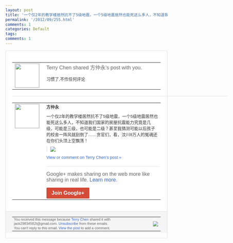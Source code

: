 ```yaml
---
layout: post
title: '一个仅2年的教学楼居然抗不了5级地震，一个5级地震居然也能死这么多人，不知道我们国...'
permalink: '/2012/09/255.html'
comments: 1
categories: Default
tags: 
comments: 1
---
```

<div style="border:solid 1px #dfdfdf;color:#686868;font:13px Arial"><div style="background-color:#fff;padding:20px;"><table cellpadding="0" cellspacing="0"><tr><td style="padding-right:15px;vertical-align:top"><a href="https://plus.google.com/_/notifications/emlink?emrecipient=110200756825219614165&amp;emid=CNDQi7P6pLICFWphtAodVC0AAA&amp;path=%2F108643996575278738906&amp;dt=1347072039256&amp;uob=8"><img height="75" src="https://lh3.googleusercontent.com/-KKRGTyJ5Bl0/AAAAAAAAAAI/AAAAAAAAEEY/jllxqER5dCk/s75-c-k-a/photo.jpg" style="border:solid 1px #cccccc;" width="75"/></a></td><td style="width:578px;color:#333;font:13px Arial;vertical-align:top"><div style="color:#686868;font:16px Arial;padding-bottom:15px">Terry Chen shared 方仲永's post with you.</div><div style="padding-bottom:10px">习惯了,不作任何评论</div></td></tr></table><div style="margin:20px 0;border-bottom:solid 1px #dfdfdf;width:670px"></div><table cellpadding="0" cellspacing="0"><tr><td style="padding-right:15px;vertical-align:top"><a href="https://plus.google.com/_/notifications/emlink?emrecipient=110200756825219614165&amp;emid=CNDQi7P6pLICFWphtAodVC0AAA&amp;path=%2F106943815587157551682&amp;dt=1347072039256&amp;uob=8"><img height="75" src="https://lh3.googleusercontent.com/-SqDopTA4t5M/AAAAAAAAAAI/AAAAAAAAfm4/BiHUXDy0i-k/s75-c-k-a/photo.jpg" style="border:solid 1px #cccccc;" width="75"/></a></td><td style="width:578px;color:#333;font:13px Arial;vertical-align:top"><div style="font-weight:bold;padding-bottom:10px">方仲永</div><div style="padding-bottom:10px">一个仅2年的教学楼居然抗不了5级地震，一<wbr/>个5级地震居然也能死这么多人，不知道我们<wbr/>国家的房屋抗震能力究竟是几级，可能是三级<wbr/>，也可能是二级？甚至我猜测可能以后孩子的<wbr/>校舍一阵风就刮倒了……贪官们，看，汶川8<wbr/>万人的冤魂还在你们头顶上空飘荡！</div><div style="margin-bottom:10px;padding-left:10px; border-left:2px solid #EAEAEA"><span style="margin-right:5px"><a href="https://plus.google.com/_/notifications/emlink?emrecipient=110200756825219614165&amp;emid=CNDQi7P6pLICFWphtAodVC0AAA&amp;path=%2F108643996575278738906%2Fposts%2FVPt2m4xUgHW%3Fgpinv%3DAMIXal-X_YtgBRBsIgQcal-5Fuyc7FpR3Ry0kBAuegR4VMTLWNwesZQ4Yu9Cgwle5jyZsP-PYz_CvsIsu0czmgLIaxORpORkGouaKJZzvjTzjDtk6r2cIUo&amp;dt=1347072039256&amp;uob=8" style="color:#3366CC;text-decoration:none;"><img border="0" src="https://lh3.googleusercontent.com/-2nSWhvECArI/UEqs-uvmLMI/AAAAAAAA3a4/b5SJ__7L9DU/w160/001.png" style="max-height:200px;max-width:275px"/></a></span></div><a href="https://plus.google.com/_/notifications/emlink?emrecipient=110200756825219614165&amp;emid=CNDQi7P6pLICFWphtAodVC0AAA&amp;path=%2F108643996575278738906%2Fposts%2FVPt2m4xUgHW%3Fgpinv%3DAMIXal-X_YtgBRBsIgQcal-5Fuyc7FpR3Ry0kBAuegR4VMTLWNwesZQ4Yu9Cgwle5jyZsP-PYz_CvsIsu0czmgLIaxORpORkGouaKJZzvjTzjDtk6r2cIUo&amp;dt=1347072039256&amp;uob=8" style="color:#3366CC;text-decoration:none">View or comment on Terry Chen's post »</a><div style="margin-top:20px;border-top:solid 1px #dfdfdf"><div style="padding:15px 0;color:#686868;font:16px Arial">Google+ makes sharing on the web more like sharing in real life. <a href="http://www.google.com/+/learnmore/" style="color:#3366CC;text-decoration:none">Learn more</a>.</div><a href="https://plus.google.com/_/notifications/emlink?emrecipient=110200756825219614165&amp;emid=CNDQi7P6pLICFWphtAodVC0AAA&amp;path=%2F%3Fgpinv%3DAMIXal-X_YtgBRBsIgQcal-5Fuyc7FpR3Ry0kBAuegR4VMTLWNwesZQ4Yu9Cgwle5jyZsP-PYz_CvsIsu0czmgLIaxORpORkGouaKJZzvjTzjDtk6r2cIUo&amp;dt=1347072039256&amp;uob=8" style="display:inline-block;padding:7px 15px;background-color:#d44b38; color:#fff;font-size:16px; font-weight:bold;border-radius:2px;-webkit-border-radius:2px; -moz-border-radius:2px;border:solid 1px #c43b28; white-space:nowrap;text-decoration:none">Join Google+</a></div></td></tr></table></div><div style="border-top:solid 1px #dfdfdf;padding:0 20px; background-color:#f5f5f5"><table cellpadding="0" cellspacing="0" style="height:50px"><tbody><tr><td style="vertical-align:middle;width:100%; color:#636363;font:11px Arial; line-height:120%">You received this message because <a href="https://plus.google.com/_/notifications/emlink?emrecipient=110200756825219614165&amp;emid=CNDQi7P6pLICFWphtAodVC0AAA&amp;path=%2F108643996575278738906%3Fgpinv%3DAMIXal-X_YtgBRBsIgQcal-5Fuyc7FpR3Ry0kBAuegR4VMTLWNwesZQ4Yu9Cgwle5jyZsP-PYz_CvsIsu0czmgLIaxORpORkGouaKJZzvjTzjDtk6r2cIUo&amp;dt=1347072039256&amp;uob=8" style="color:#3366CC;text-decoration:none">Terry Chen</a> shared it with jack29834582t@gmail.com. <a href="https://plus.google.com/_/notifications/emlink?emrecipient=110200756825219614165&amp;emid=CNDQi7P6pLICFWphtAodVC0AAA&amp;path=%2F_%2Fnonplus%2Femailsettings%3Fgpinv%3DAMIXal-X_YtgBRBsIgQcal-5Fuyc7FpR3Ry0kBAuegR4VMTLWNwesZQ4Yu9Cgwle5jyZsP-PYz_CvsIsu0czmgLIaxORpORkGouaKJZzvjTzjDtk6r2cIUo%26est%3DADH5u8UbKY17zM5BVJbRGU40BW4lhh8V0PWpdDSfZzudRUNKn10CY23ipF51mYSvJXtKAg73frVFZJtP70Llugi10fR1ueIQufxMQgsdpV0TQ0nld3XmAXEyW2yUQd5AXGEcDknPO_ghHa09X-PlL7JCB4GPICmsKg&amp;dt=1347072039256&amp;uob=8" style="color:#3366CC;text-decoration:none">Unsubscribe</a> from these emails.<br/>You can't reply to this email. <a href="https://plus.google.com/_/notifications/emlink?emrecipient=110200756825219614165&amp;emid=CNDQi7P6pLICFWphtAodVC0AAA&amp;path=%2F108643996575278738906%2Fposts%2FVPt2m4xUgHW%3Fgpinv%3DAMIXal-X_YtgBRBsIgQcal-5Fuyc7FpR3Ry0kBAuegR4VMTLWNwesZQ4Yu9Cgwle5jyZsP-PYz_CvsIsu0czmgLIaxORpORkGouaKJZzvjTzjDtk6r2cIUo&amp;dt=1347072039256&amp;uob=8" style="color:#3366CC;text-decoration:none">View the post</a> to add a comment.<br/></td><td><img src="https://ssl.gstatic.com/s2/oz/images/notifications/logo/google-plus-6617a72bb36cc548861652780c9e6ff1.png"/></td></tr></tbody></table></div></div>